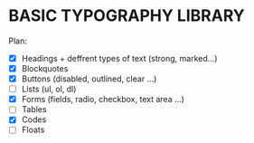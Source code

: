 # BASIC TYPOGRAPHY LIBRARY

Plan:
- [x] Headings + deffrent types of text (strong, marked...)
- [x] Blockquotes
- [x] Buttons (disabled, outlined, clear ...)
- [ ] Lists (ul, ol, dl)
- [x] Forms (fields, radio, checkbox, text area ...)
- [ ] Tables
- [x] Codes
- [ ] Floats